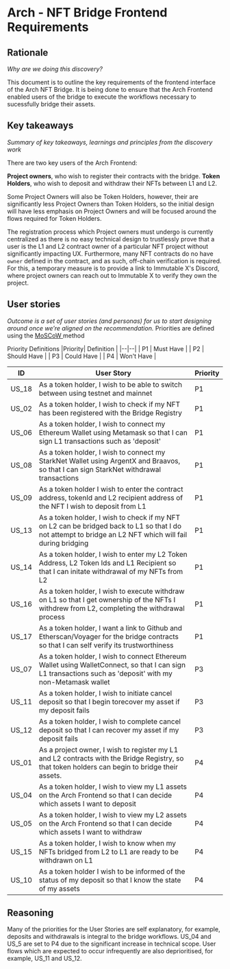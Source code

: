 # Arch - NFT Bridge Frontend Requirements

## Rationale

_Why are we doing this discovery?_

This document is to outline the key requirements of the frontend interface of the Arch NFT Bridge.
It is being done to ensure that the Arch Frontend enabled users of the bridge to execute the workflows necessary to sucessfully bridge their assets.

## Key takeaways

_Summary of key takeaways, learnings and principles from the discovery work_

There are two key users of the Arch Frontend:

**Project owners**, who wish to register their contracts with the bridge.
**Token Holders**, who wish to deposit and withdraw their NFTs between L1 and L2.

Some Project Owners will also be Token Holders, however, their are significantly less Project Owners than Token Holders, so the initial design will have less emphasis on Project Owners and will be focused around the flows required for Token Holders.

The registration process which Project owners must undergo is currently centralized as there is no easy technical design to trustlessly prove that a user is the L1 and L2 contract owner of a particular NFT project without significantly impacting UX. Furthermore, many NFT contracts do no have `owner` defined in the contract, and as such, off-chain verification is required. For this, a temporary measure is to provide a link to Immutable X's Discord, where project owners can reach out to Immutable X to verify they own the project.

## User stories

_Outcome is a set of user stories (and personas) for us to start designing around once we’re aligned on the recommendation._
Priorities are defined using the [MoSCoW ](https://en.wikipedia.org/wiki/MoSCoW_method) method

Priority Definitions
|Priority| Definition |
|--|--|
| P1 | Must Have |
| P2 | Should Have |
| P3 | Could Have |
| P4 | Won't Have |

| ID    | User Story                                                                                                                                                 | Priority |
| ----- | ---------------------------------------------------------------------------------------------------------------------------------------------------------- | -------- |
| US_18 | As a token holder, I wish to be able to switch between using testnet and mainnet                                                                           | P1       |
| US_02 | As a token holder, I wish to check if my NFT has been registered with the Bridge Registry                                                                  | P1       |
| US_06 | As a token holder, I wish to connect my Ethereum Wallet using Metamask so that I can sign L1 transactions such as 'deposit'                                | P1       |
| US_08 | As a token holder, I wish to connect my StarkNet Wallet using ArgentX and Braavos, so that I can sign StarkNet withdrawal transactions                     | P1       |
| US_09 | As a token holder I wish to enter the contract address, tokenId and L2 recipient address of the NFT I wish to deposit from L1                              | P1       |
| US_13 | As a token holder, I wish to check if my NFT on L2 can be bridged back to L1 so that I do not attempt to bridge an L2 NFT which will fail during bridging  | P1       |
| US_14 | As a token holder, I wish to enter my L2 Token Address, L2 Token Ids and L1 Recipient so that I can initate withdrawal of my NFTs from L2                  | P1       |
| US_16 | As a token holder, I wish to execute withdraw on L1 so that I get ownership of the NFTs I withdrew from L2, completing the withdrawal process              | P1       |
| US_17 | As a token holder, I want a link to Github and Etherscan/Voyager for the bridge contracts so that I can self verify its trustworthiness                    | P1       |
| US_07 | As a token holder, I wish to connect Ethereum Wallet using WalletConnect, so that I can sign L1 transactions such as 'deposit' with my non-Metamask wallet | P3       |
| US_11 | As a token holder, I wish to initiate cancel deposit so that I begin torecover my asset if my deposit fails                                                | P3       |
| US_12 | As a token holder, I wish to complete cancel deposit so that I can recover my asset if my deposit fails                                                    | P3       |
| US_01 | As a project owner, I wish to register my L1 and L2 contracts with the Bridge Registry, so that token holders can begin to bridge their assets.            | P4       |
| US_04 | As a token holder, I wish to view my L1 assets on the Arch Frontend so that I can decide which assets I want to deposit                                    | P4       |
| US_05 | As a token holder, I wish to view my L2 assets on the Arch Frontend so that I can decide which assets I want to withdraw                                   | P4       |
| US_15 | As a token holder, I wish to know when my NFTs bridged from L2 to L1 are ready to be withdrawn on L1                                                       | P4       |
| US_10 | As a token holder I wish to be informed of the status of my deposit so that I know the state of my assets                                                  | P4       |

## Reasoning

Many of the priorities for the User Stories are self explanatory, for example, deposits and withdrawals is integral to the bridge workflows.
US_04 and US_5 are set to P4 due to the significant increase in technical scope.
User flows which are expected to occur infrequently are also deprioritised, for example, US_11 and US_12.
